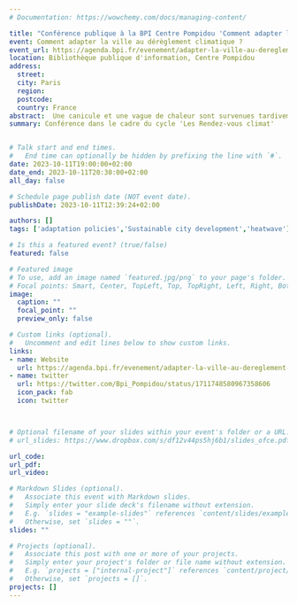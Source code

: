 ```yaml
---
# Documentation: https://wowchemy.com/docs/managing-content/

title: "Conférence publique à la BPI Centre Pompidou 'Comment adapter la ville au dérèglement climatique ?' "
event: Comment adapter la ville au dérèglement climatique ? 
event_url: https://agenda.bpi.fr/evenement/adapter-la-ville-au-dereglement-climatique/
location: Bibliothèque publique d'information, Centre Pompidou
address: 
  street: 
  city: Paris
  region:
  postcode: 
  country: France
abstract:  Une canicule et une vague de chaleur sont survenues tardivement en France cet été, rendant particulièrement difficiles les conditions de vie des habitants des grandes métropoles. Comment les villes doivent-elles s’adapter au dérèglement climatique ? Quelles solutions concrètes mettre en place ? Les mesures déjà prises ou prévues sont-elles réellement efficaces ?
summary: Conférence dans le cadre du cycle 'Les Rendez-vous climat'


# Talk start and end times.
#   End time can optionally be hidden by prefixing the line with `#`.
date: 2023-10-11T19:00:00+02:00
date_end: 2023-10-11T20:30:00+02:00
all_day: false

# Schedule page publish date (NOT event date).
publishDate: 2023-10-11T12:39:24+02:00

authors: []
tags: ['adaptation policies','Sustainable city development','heatwave']

# Is this a featured event? (true/false)
featured: false

# Featured image
# To use, add an image named `featured.jpg/png` to your page's folder. 
# Focal points: Smart, Center, TopLeft, Top, TopRight, Left, Right, BottomLeft, Bottom, BottomRight.
image:
  caption: ""
  focal_point: ""
  preview_only: false

# Custom links (optional).
#   Uncomment and edit lines below to show custom links.
links:
- name: Website
  url: https://agenda.bpi.fr/evenement/adapter-la-ville-au-dereglement-climatique/
- name: twitter
  url: https://twitter.com/Bpi_Pompidou/status/1711748580967358606
  icon_pack: fab
  icon: twitter



# Optional filename of your slides within your event's folder or a URL.
# url_slides: https://www.dropbox.com/s/df12v44ps5hj6b1/slides_ofce.pdf?dl=0

url_code:
url_pdf:
url_video:

# Markdown Slides (optional).
#   Associate this event with Markdown slides.
#   Simply enter your slide deck's filename without extension.
#   E.g. `slides = "example-slides"` references `content/slides/example-slides.md`.
#   Otherwise, set `slides = ""`.
slides: ""

# Projects (optional).
#   Associate this post with one or more of your projects.
#   Simply enter your project's folder or file name without extension.
#   E.g. `projects = ["internal-project"]` references `content/project/deep-learning/index.md`.
#   Otherwise, set `projects = []`.
projects: []
---
```

